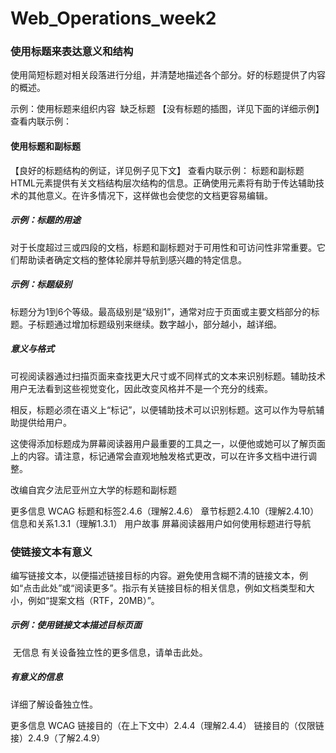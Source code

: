 # Web_Operations_week2

### 使用标题来表达意义和结构
使用简短标题对相关段落进行分组，并清楚地描述各个部分。好的标题提供了内容的概述。

示例：使用标题来组织内容
 缺乏标题
【没有标题的插图，详见下面的详细示例】
查看内联示例：

#### 使用标题和副标题
【良好的标题结构的例证，详见例子见下文】
查看内联示例：
标题和副标题
HTML元素提供有关文档结构层次结构的信息。正确使用元素将有助于传达辅助技术的其他意义。在许多情况下，这样做也会使您的文档更容易编辑。

##### 示例：标题的用途
对于长度超过三或四段的文档，标题和副标题对于可用性和可访问性非常重要。它们帮助读者确定文档的整体轮廓并导航到感兴趣的特定信息。

##### 示例：标题级别
标题分为1到6个等级。最高级别是“级别1”，通常对应于页面或主要文档部分的标题。子标题通过增加标题级别来继续。数字越小，部分越小，越详细。

##### 意义与格式
可视阅读器通过扫描页面来查找更大尺寸或不同样式的文本来识别标题。辅助技术用户无法看到这些视觉变化，因此改变风格并不是一个充分的线索。

相反，标题必须在语义上“标记”，以便辅助技术可以识别标题。这可以作为导航辅助提供给用户。

这使得添加标题成为屏幕阅读器用户最重要的工具之一，以便他或她可以了解页面上的内容。请注意，标记通常会直观地触发格式更改，可以在许多文档中进行调整。

改编自宾夕法尼亚州立大学的标题和副标题

更多信息
WCAG
标题和标签2.4.6（理解2.4.6）
章节标题2.4.10（理解2.4.10）
信息和关系1.3.1（理解1.3.1）
用户故事
屏幕阅读器用户如何使用标题进行导航

### 使链接文本有意义
编写链接文本，以便描述链接目标的内容。避免使用含糊不清的链接文本，例如“点击此处”或“阅读更多”。指示有关链接目标的相关信息，例如文档类型和大小，例如“提案文档（RTF，20MB）”。

##### 示例：使用链接文本描述目标页面
 无信息
有关设备独立性的更多信息，请单击此处。

##### 有意义的信息
详细了解设备独立性。

更多信息
WCAG
链接目的（在上下文中）2.4.4（理解2.4.4）
链接目的（仅限链接）2.4.9（了解2.4.9）
